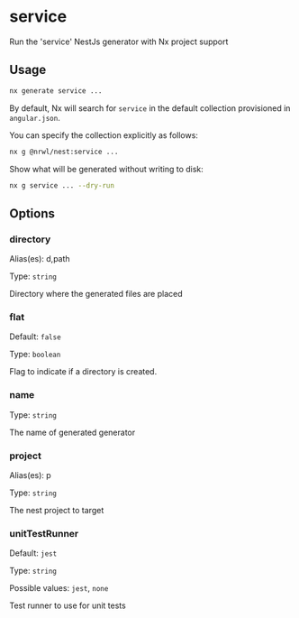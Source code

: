 # service

Run the 'service' NestJs generator with Nx project support

## Usage

```bash
nx generate service ...
```

By default, Nx will search for `service` in the default collection provisioned in `angular.json`.

You can specify the collection explicitly as follows:

```bash
nx g @nrwl/nest:service ...
```

Show what will be generated without writing to disk:

```bash
nx g service ... --dry-run
```

## Options

### directory

Alias(es): d,path

Type: `string`

Directory where the generated files are placed

### flat

Default: `false`

Type: `boolean`

Flag to indicate if a directory is created.

### name

Type: `string`

The name of generated generator

### project

Alias(es): p

Type: `string`

The nest project to target

### unitTestRunner

Default: `jest`

Type: `string`

Possible values: `jest`, `none`

Test runner to use for unit tests
